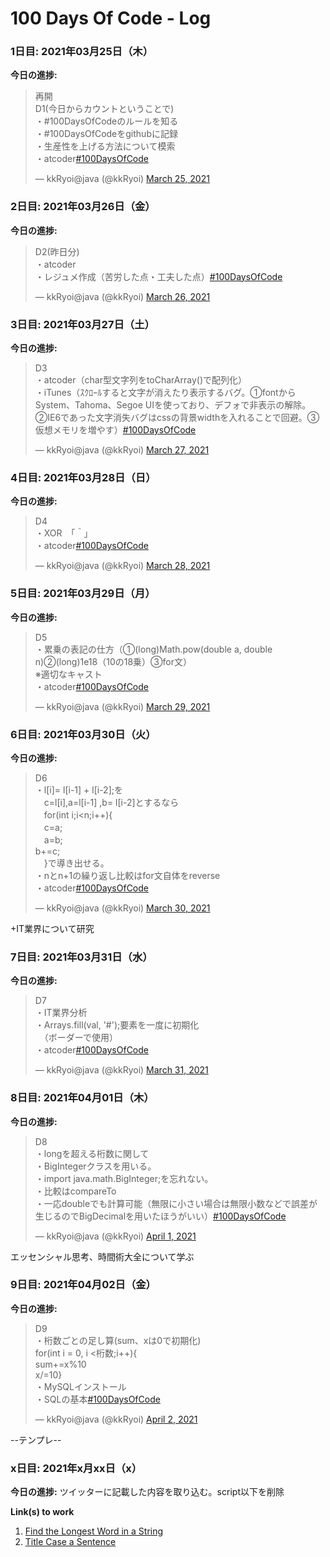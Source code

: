 # 100 Days Of Code - Log

### 1日目: 2021年03月25日（木）

**今日の進捗:**
<blockquote class="twitter-tweet"><p lang="ja" dir="ltr">再開<br>D1(今日からカウントということで)<br>・#100DaysOfCodeのルールを知る<br>・#100DaysOfCodeをgithubに記録<br>・生産性を上げる方法について模索<br>・atcoder<a href="https://twitter.com/hashtag/100DaysOfCode?src=hash&amp;ref_src=twsrc%5Etfw">#100DaysOfCode</a></p>&mdash; kkRyoi@java (@kkRyoi) <a href="https://twitter.com/kkRyoi/status/1375042619915468811?ref_src=twsrc%5Etfw">March 25, 2021</a></blockquote> 

### 2日目: 2021年03月26日（金）

**今日の進捗:**
<blockquote class="twitter-tweet"><p lang="ja" dir="ltr">D2(昨日分)<br>・atcoder<br>・レジュメ作成（苦労した点・工夫した点）<a href="https://twitter.com/hashtag/100DaysOfCode?src=hash&amp;ref_src=twsrc%5Etfw">#100DaysOfCode</a></p>&mdash; kkRyoi@java (@kkRyoi) <a href="https://twitter.com/kkRyoi/status/1375531358005555201?ref_src=twsrc%5Etfw">March 26, 2021</a></blockquote>

### 3日目: 2021年03月27日（土）

**今日の進捗:**
<blockquote class="twitter-tweet"><p lang="ja" dir="ltr">D3<br>・atcoder（char型文字列をtoCharArray()で配列化）<br>・iTunes（ｽｸﾛｰﾙすると文字が消えたり表示するバグ。①fontからSystem、Tahoma、Segoe UIを使っており、デフォで非表示の解除。②IE6であった文字消失バグはcssの背景widthを入れることで回避。③仮想メモリを増やす）<a href="https://twitter.com/hashtag/100DaysOfCode?src=hash&amp;ref_src=twsrc%5Etfw">#100DaysOfCode</a></p>&mdash; kkRyoi@java (@kkRyoi) <a href="https://twitter.com/kkRyoi/status/1375799353374220292?ref_src=twsrc%5Etfw">March 27, 2021</a></blockquote>


### 4日目: 2021年03月28日（日）

**今日の進捗:**
<blockquote class="twitter-tweet"><p lang="en" dir="ltr">D4<br>・XOR　「＾」<br>・atcoder<a href="https://twitter.com/hashtag/100DaysOfCode?src=hash&amp;ref_src=twsrc%5Etfw">#100DaysOfCode</a></p>&mdash; kkRyoi@java (@kkRyoi) <a href="https://twitter.com/kkRyoi/status/1376128210421702657?ref_src=twsrc%5Etfw">March 28, 2021</a></blockquote> 

### 5日目: 2021年03月29日（月）

**今日の進捗:** 
<blockquote class="twitter-tweet"><p lang="ja" dir="ltr">D5<br>・累乗の表記の仕方（①(long)Math.pow(double a, double n)②(long)1e18（10の18乗）③for文）<br>※適切なキャスト<br>・atcoder<a href="https://twitter.com/hashtag/100DaysOfCode?src=hash&amp;ref_src=twsrc%5Etfw">#100DaysOfCode</a></p>&mdash; kkRyoi@java (@kkRyoi) <a href="https://twitter.com/kkRyoi/status/1376494317959663617?ref_src=twsrc%5Etfw">March 29, 2021</a></blockquote> 

### 6日目: 2021年03月30日（火）

**今日の進捗:** 
<blockquote class="twitter-tweet"><p lang="ja" dir="ltr">D6<br>・l[i]= l[i-1] + l[i-2];を<br>　c=l[i],a=l[i-1] ,b= l[i-2]とするなら<br>　for(int i;i&lt;n;i++){<br>　c=a;<br>　a=b;<br> b+=c;<br>　}で導き出せる。<br>・nとn+1の繰り返し比較はfor文自体をreverse<br>・atcoder<a href="https://twitter.com/hashtag/100DaysOfCode?src=hash&amp;ref_src=twsrc%5Etfw">#100DaysOfCode</a></p>&mdash; kkRyoi@java (@kkRyoi) <a href="https://twitter.com/kkRyoi/status/1376911137237737473?ref_src=twsrc%5Etfw">March 30, 2021</a></blockquote>
+IT業界について研究

### 7日目: 2021年03月31日（水）

**今日の進捗:** 
<blockquote class="twitter-tweet"><p lang="ja" dir="ltr">D7<br>・IT業界分析<br>・Arrays.fill(val, &#39;#&#39;);要素を一度に初期化<br>　（ボーダーで使用）<br>・atcoder<a href="https://twitter.com/hashtag/100DaysOfCode?src=hash&amp;ref_src=twsrc%5Etfw">#100DaysOfCode</a></p>&mdash; kkRyoi@java (@kkRyoi) <a href="https://twitter.com/kkRyoi/status/1377273758482722823?ref_src=twsrc%5Etfw">March 31, 2021</a></blockquote>

### 8日目: 2021年04月01日（木）

**今日の進捗:** 
<blockquote class="twitter-tweet"><p lang="ja" dir="ltr">D8<br>・longを超える桁数に関して<br>・BigIntegerクラスを用いる。<br>・import java.math.BigInteger;を忘れない。<br>・比較はcompareTo<br>・一応doubleでも計算可能（無限に小さい場合は無限小数などで誤差が生じるのでBigDecimalを用いたほうがいい）<a href="https://twitter.com/hashtag/100DaysOfCode?src=hash&amp;ref_src=twsrc%5Etfw">#100DaysOfCode</a></p>&mdash; kkRyoi@java (@kkRyoi) <a href="https://twitter.com/kkRyoi/status/1377583384700985344?ref_src=twsrc%5Etfw">April 1, 2021</a></blockquote>
エッセンシャル思考、時間術大全について学ぶ

### 9日目: 2021年04月02日（金）

**今日の進捗:**
<blockquote class="twitter-tweet"><p lang="ja" dir="ltr">D9<br>・桁数ごとの足し算(sum、xは0で初期化)<br>for(int i = 0, i &lt;桁数;i++){<br>sum+=x%10<br>x/=10}<br>・MySQLインストール<br>・SQLの基本<a href="https://twitter.com/hashtag/100DaysOfCode?src=hash&amp;ref_src=twsrc%5Etfw">#100DaysOfCode</a></p>&mdash; kkRyoi@java (@kkRyoi) <a href="https://twitter.com/kkRyoi/status/1378018734858666001?ref_src=twsrc%5Etfw">April 2, 2021</a></blockquote>



--テンプレ--


### x日目: 2021年x月xx日（x）

**今日の進捗:** ツイッターに記載した内容を取り込む。script以下を削除

**Link(s) to work**
1. [Find the Longest Word in a String](https://www.freecodecamp.com/challenges/find-the-longest-word-in-a-string)
2. [Title Case a Sentence](https://www.freecodecamp.com/challenges/title-case-a-sentence)
